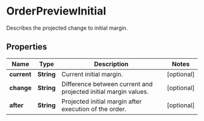 

# OrderPreviewInitial

Describes the projected change to initial margin.

## Properties

| Name | Type | Description | Notes |
|------------ | ------------- | ------------- | -------------|
|**current** | **String** | Current initial margin. |  [optional] |
|**change** | **String** | Difference between current and projected initial margin values. |  [optional] |
|**after** | **String** | Projected initial margin after execution of the order. |  [optional] |



